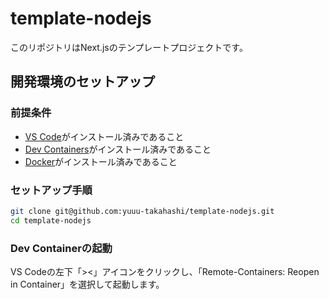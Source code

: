 # template-nodejs

このリポジトリはNext.jsのテンプレートプロジェクトです。

## 開発環境のセットアップ

### 前提条件

- [VS Code](https://code.visualstudio.com/)がインストール済みであること
- [Dev Containers](https://marketplace.visualstudio.com/items?itemName=ms-vscode-remote.remote-containers)がインストール済みであること
- [Docker](https://www.docker.com/ja-jp/)がインストール済みであること

### セットアップ手順

```bash
git clone git@github.com:yuuu-takahashi/template-nodejs.git
cd template-nodejs
```

### Dev Containerの起動

VS Codeの左下「><」アイコンをクリックし、「Remote-Containers: Reopen in Container」を選択して起動します。
